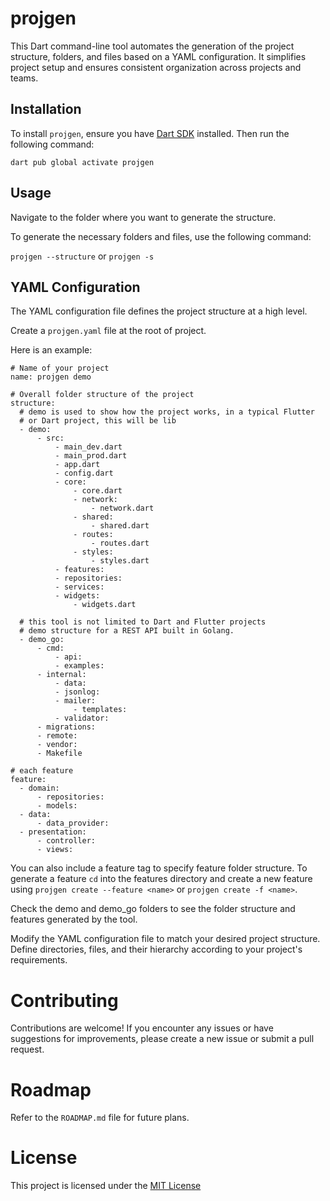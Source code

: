 # projgen

This Dart command-line tool automates the generation of the project structure, folders, and files based on a YAML configuration. It simplifies project setup and ensures consistent organization across projects and teams.

## Installation

To install `projgen`, ensure you have [Dart SDK](https://dart.dev/get-dart) installed. Then run the following command:

`dart pub global activate projgen`

## Usage

Navigate to the folder where you want to generate the structure.

To generate the necessary folders and files, use the following command:

`projgen --structure` or `projgen -s`

## YAML Configuration

The YAML configuration file defines the project structure at a high level.

Create a `projgen.yaml` file at the root of project.

Here is an example:

```
# Name of your project
name: projgen demo

# Overall folder structure of the project
structure:
  # demo is used to show how the project works, in a typical Flutter
  # or Dart project, this will be lib
  - demo:
      - src:
          - main_dev.dart
          - main_prod.dart
          - app.dart
          - config.dart
          - core:
              - core.dart
              - network:
                  - network.dart
              - shared:
                  - shared.dart
              - routes:
                  - routes.dart
              - styles:
                  - styles.dart
          - features:
          - repositories:
          - services:
          - widgets:
              - widgets.dart

  # this tool is not limited to Dart and Flutter projects
  # demo structure for a REST API built in Golang.
  - demo_go:
      - cmd:
          - api:
          - examples:
      - internal:
          - data:
          - jsonlog:
          - mailer:
              - templates:
          - validator:
      - migrations:
      - remote:
      - vendor:
      - Makefile

# each feature
feature:
  - domain:
      - repositories:
      - models:
  - data:
      - data_provider:
  - presentation:
      - controller:
      - views:

```

You can also include a feature tag to specify feature folder structure. To generate a feature `cd` into the features directory and create a new feature using `projgen create --feature <name>` or `projgen create -f <name>`.

Check the demo and demo_go folders to see the folder structure and features generated by the tool.

Modify the YAML configuration file to match your desired project structure. Define directories, files, and their hierarchy according to your project's requirements.

# Contributing

Contributions are welcome! If you encounter any issues or have suggestions for improvements, please create a new issue or submit a pull request.

# Roadmap

Refer to the `ROADMAP.md` file for future plans.

# License

This project is licensed under the [MIT License](https://opensource.org/license/mit/)
